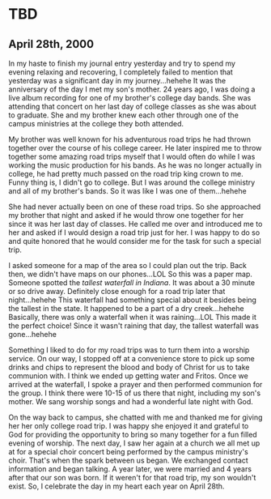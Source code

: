 # TBD

## April 28th, 2000

In my haste to finish my journal entry yesterday and try to spend my evening relaxing and recovering, I completely failed to mention that yesterday was a significant day in my journey...hehehe It was the anniversary of the day I met my son's mother. 24 years ago, I was doing a live album recording for one of my brother's college day bands. She was attending that concert on her last day of college classes as she was about to graduate. She and my brother knew each other through one of the campus ministries at the college they both attended.

My brother was well known for his adventurous road trips he had thrown together over the course of his college career. He later inspired me to throw together some amazing road trips myself that I would often do while I was working the music production for his bands. As he was no longer actually in college, he had pretty much passed on the road trip king crown to me. Funny thing is, I didn't go to college. But I was around the college ministry and all of my brother's bands. So it was like I was one of them...hehehe

She had never actually been on one of these road trips. So she approached my brother that night and asked if he would throw one together for her since it was her last day of classes. He called me over and introduced me to her and asked if I would design a road trip just for her. I was happy to do so and quite honored that he would consider me for the task for such a special trip.

I asked someone for a map of the area so I could plan out the trip. Back then, we didn't have maps on our phones...LOL So this was a paper map. Someone spotted the *tallest waterfall in Indiana*. It was about a 30 minute or so drive away. Definitely close enough for a road trip later that night...hehehe This waterfall had something special about it besides being the tallest in the state. It happened to be a part of a dry creek...hehehe Basically, there was only a waterfall when it was raining...LOL This made it the perfect choice! Since it wasn't raining that day, the tallest waterfall was gone...hehehe

Something I liked to do for my road trips was to turn them into a worship service. On our way, I stopped off at a convenience store to pick up some drinks and chips to represent the blood and body of Christ for us to take communion with. I think we ended up getting water and Fritos. Once we arrived at the waterfall, I spoke a prayer and then performed communion for the group. I think there were 10-15 of us there that night, including my son's mother. We sang worship songs and had a wonderful late night with God.

On the way back to campus, she chatted with me and thanked me for giving her her only college road trip. I was happy she enjoyed it and grateful to God for providing the opportunity to bring so many together for a fun filled evening of worship. The next day, I saw her again at a church we all met up at for a special choir concert being performed by the campus ministry's choir. That's when the spark between us began. We exchanged contact information and began talking. A year later, we were married and 4 years after that our son was born. If it weren't for that road trip, my son wouldn't exist. So, I celebrate the day in my heart each year on April 28th.


